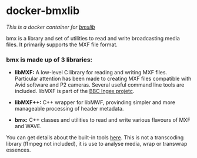 # docker-bmxlib

_This is a docker container for [bmxlib](http://sourceforge.net/projects/bmxlib/ "bmxlib Sourceforge")_

bmx is a library and set of utilities to read and write broadcasting media files. It primarily supports the MXF file format.

### bmx is made up of 3 libraries:

- __libMXF:__
A low-level C library for reading and writing MXF files. Particular attention has been made to creating MXF files compatible with Avid software and P2 cameras. Several useful command line tools are included.
libMXF is part of the [BBC Ingex projetc](http://ingex.sourceforge.net/ "Ingex Sourceforge").

- __libMXF++:__
C++ wrapper for libMWF, provinding simpler and more manageable processing of header metadata.

- __bmx:__
C++ classes and utilities to read and write various flavours of MXF and WAVE.

You can get details about the built-in tools [here](http://sourceforge.net/p/bmxlib/home/Home/).
This is not a transcoding library (ffmpeg not included), it is use to analyse media, wrap or transwrap essences.
